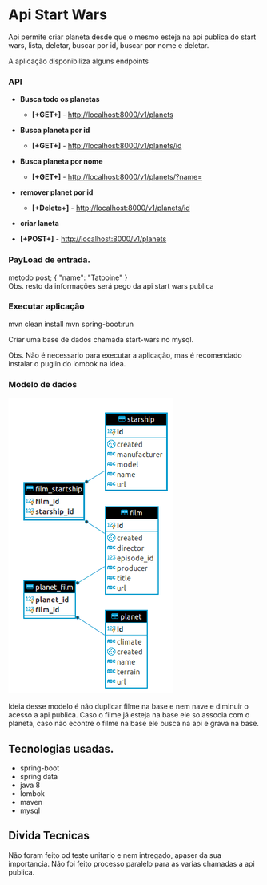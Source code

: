 # Api Start Wars

Api permite criar planeta desde que o mesmo esteja na api publica do start wars, lista, deletar, buscar por id,
buscar por nome e deletar.


A aplicação disponibiliza alguns endpoints 


### API

 - **Busca todo os planetas**

    - **[+GET+]** -  [http://localhost:8000/v1/planets](http://localhost:8000/v1/planets)
    
 - **Busca planeta por id**
 
     - **[+GET+]** -  [http://localhost:8000/v1/planets/id](http://localhost:8000/v1/planets/id)
     
 - **Busca planeta por nome**
 
     - **[+GET+]** -  [http://localhost:8000/v1/planets/?name=](http://localhost:8000/v1/planets/?name=)     
        
- **remover planet por id**
    
    - **[+Delete+]** - [http://localhost:8000/v1/planets/id](http://localhost:8000/v1/planets/id])
    
- **criar  laneta**  
    
- **[+POST+]** - [http://localhost:8000/v1/planets](http://localhost:8000/v1/planets/)

### PayLoad  de entrada.  
 metodo post;
 {
    	"name": "Tatooine"
 }   
 Obs. resto da informações será pego da api start wars publica   
  

### Executar aplicação

mvn clean install
mvn spring-boot:run

Criar uma base de dados chamada start-wars no mysql.

Obs. Não é necessario para executar a aplicação, mas é recomendado instalar o puglin do lombok na idea.


### Modelo de dados

![alt text](https://raw.githubusercontent.com/abraaoinfo/api-start-wars/master/src/main/resources/static/diagrama.png)



Ideia desse modelo é não duplicar filme na base e nem nave e diminuir o acesso a api publica. Caso o filme já esteja na base ele so associa com o planeta, caso não econtre o filme na base ele busca na api e grava na base.


## Tecnologias usadas.

- spring-boot
- spring data
- java 8
- lombok
- maven
- mysql


## Divida Tecnicas

Não foram feito od teste unitario e nem intregado, apaser da sua importancia.
Não foi feito processo paralelo para as varias chamadas a api publica.

















